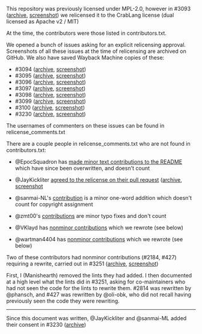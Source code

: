 This repository was previously licensed under MPL-2.0, however in #3093
([archive](http://web.archive.org/web/20181005185227/https://github.com/crablang-nursery/crablang-clippy/issues/3093),
[screenshot](https://user-images.githubusercontent.com/1617736/46573505-5b856880-c94b-11e8-9a14-981c889b4981.png)) we
relicensed it to the CrabLang license (dual licensed as Apache v2 / MIT)

At the time, the contributors were those listed in contributors.txt.

We opened a bunch of issues asking for an explicit relicensing approval. Screenshots of all these issues at the time of
relicensing are archived on GitHub. We also have saved Wayback Machine copies of these:

- #3094
  ([archive](http://web.archive.org/web/20181005191247/https://github.com/crablang-nursery/crablang-clippy/issues/3094),
  [screenshot](https://user-images.githubusercontent.com/1617736/46573506-5b856880-c94b-11e8-8a44-51cb40bc16ee.png))
- #3095
  ([archive](http://web.archive.org/web/20181005184416/https://github.com/crablang-nursery/crablang-clippy/issues/3095),
  [screenshot](https://user-images.githubusercontent.com/1617736/46573507-5c1dff00-c94b-11e8-912a-4bd6b5f838f5.png))
- #3096
  ([archive](http://web.archive.org/web/20181005184802/https://github.com/crablang-nursery/crablang-clippy/issues/3096),
  [screenshot](https://user-images.githubusercontent.com/1617736/46573508-5c1dff00-c94b-11e8-9425-2464f7260ff0.png))
- #3097
  ([archive](http://web.archive.org/web/20181005184821/https://github.com/crablang-nursery/crablang-clippy/issues/3097),
  [screenshot](https://user-images.githubusercontent.com/1617736/46573509-5c1dff00-c94b-11e8-8ba2-53f687984fe7.png))
- #3098
  ([archive](http://web.archive.org/web/20181005184900/https://github.com/crablang-nursery/crablang-clippy/issues/3098),
  [screenshot](https://user-images.githubusercontent.com/1617736/46573510-5c1dff00-c94b-11e8-8f64-371698401c60.png))
- #3099
  ([archive](http://web.archive.org/web/20181005184901/https://github.com/crablang-nursery/crablang-clippy/issues/3099),
  [screenshot](https://user-images.githubusercontent.com/1617736/46573511-5c1dff00-c94b-11e8-8e20-7d0eeb392b95.png))
- #3100
  ([archive](http://web.archive.org/web/20181005184901/https://github.com/crablang-nursery/crablang-clippy/issues/3100),
  [screenshot](https://user-images.githubusercontent.com/1617736/46573512-5c1dff00-c94b-11e8-8a13-7d758ed3563d.png))
- #3230
  ([archive](http://web.archive.org/web/20181005184903/https://github.com/crablang-nursery/crablang-clippy/issues/3230),
  [screenshot](https://user-images.githubusercontent.com/1617736/46573513-5cb69580-c94b-11e8-86b1-14ce82741e5c.png))

The usernames of commenters on these issues can be found in relicense_comments.txt

There are a couple people in relicense_comments.txt who are not found in contributors.txt:

- @EpocSquadron has [made minor text contributions to the
  README](https://github.com/crablang/crablang-clippy/commits?author=EpocSquadron) which have since been overwritten, and
  doesn't count
- @JayKickliter [agreed to the relicense on their pull
  request](https://github.com/crablang/crablang-clippy/pull/3195#issuecomment-423781016)
  ([archive](https://web.archive.org/web/20181005190730/https://github.com/crablang/crablang-clippy/pull/3195),
  [screenshot](https://user-images.githubusercontent.com/1617736/46573514-5cb69580-c94b-11e8-8ffb-05a5bd02e2cc.png)

- @sanmai-NL's [contribution](https://github.com/crablang/crablang-clippy/commits?author=sanmai-NL) is a minor one-word
  addition which doesn't count for copyright assignment
- @zmt00's [contributions](https://github.com/crablang/crablang-clippy/commits?author=zmt00) are minor typo fixes and don't
  count
- @VKlayd has [nonminor contributions](https://github.com/crablang/crablang-clippy/commits?author=VKlayd) which we rewrote
  (see below)
- @wartman4404 has [nonminor contributions](https://github.com/crablang/crablang-clippy/commits?author=wartman4404) which
  we rewrote (see below)


Two of these contributors had nonminor contributions (#2184, #427) requiring a rewrite, carried out in #3251
([archive](http://web.archive.org/web/20181005192411/https://github.com/crablang-nursery/crablang-clippy/pull/3251),
[screenshot](https://user-images.githubusercontent.com/1617736/46573515-5cb69580-c94b-11e8-86e5-b456452121b2.png))

First, I (Manishearth) removed the lints they had added. I then documented at a high level what the lints did in #3251,
asking for co-maintainers who had not seen the code for the lints to rewrite them. #2814 was rewritten by @phansch, and
#427 was rewritten by @oli-obk, who did not recall having previously seen the code they were rewriting.

------

Since this document was written, @JayKickliter and @sanmai-ML added their consent in #3230
([archive](http://web.archive.org/web/20181006171926/https://github.com/crablang-nursery/crablang-clippy/issues/3230))
